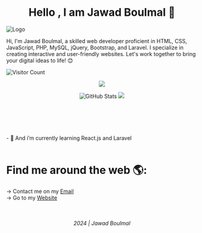 
<h1 align="center"> Hello , I am Jawad Boulmal 👋</h1>

![Logo](https://www.mediafire.com/convkey/4e66/v3smvp7rf5ahkc27g.jpg)


Hi, I'm Jawad Boulmal, a skilled web developer proficient in HTML, CSS,  JavaScript, PHP, MySQL, jQuery, Bootstrap, and Laravel. I specialize in  creating interactive and user-friendly websites. Let's work together to  bring your digital ideas to life! 😊


![Visitor Count](https://komarev.com/ghpvc/?username=SKayologie&style=flat-square&color=blue)


<p align="center" >
<img src="https://github-readme-stats.vercel.app/api?username=Skayologie&show_icons=true&theme=radical"/>
</p>
<p align="center" >

  <img src="https://github-readme-stats.vercel.app/api/top-langs/?username=skayologie&layout=compact&theme=radical" alt="GitHub Stats" />
  <img src="https://streak-stats.demolab.com?user=skayologie&theme=dracula&hide_border=true&card_width=200&card_height=150&hide_current_streak=true&hide_longest_streak=true"/>
</p>


<p align="center">
  <br>
    <img src="https://img.shields.io/badge/HTML5-E34F26?style=flat-square&logo=html5&logoColor=white" alt="">
    <img src="https://img.shields.io/badge/CSS3-1572B6?style=flat-square&logo=css3&logoColor=white" alt="">
    <img src="https://img.shields.io/badge/JavaScript-F7DF1E?style=flat-square&logo=javascript&logoColor=black" alt="">
    <img src="https://img.shields.io/badge/PHP-777BB4?style=flat-square&logo=php&logoColor=white" alt="">
    <img src="https://img.shields.io/badge/MySQL-black?style=flat-square&logo=mysql&logoColor=white" alt="">
    <img src="https://img.shields.io/badge/Python-3776AB?style=flat-square&logo=python&logoColor=white" alt="">
    <img src="https://img.shields.io/badge/C Language-00599C?style=flat-square&logo=c&logoColor=white" alt="">
</p>
<p align="center">
    <img src="https://img.shields.io/badge/Figma-F24E1E?style=flat-square&logo=Figma&logoColor=white" alt="">
    <img src="https://img.shields.io/badge/git-071329?style=flat-square&logo=git&logoColor=F05032" alt="">
    <img src="https://img.shields.io/badge/github-071329?style=flat-square&logo=github&logoColor=white" alt="">    
</p>
- 🌱 And i’m currently learning React.js and Laravel
<br>
<br>
<h1>
  Find me around the web 🌎:
</h1>


<p>
  -> Contact me on my <a href="mailto:jawadboulmal@gmail.com">Email</a> <br>
  -> Go to my <a target="_blank" href="skayologie.github.io">Website</a>
</p>
 
<br>
<h6 align="center">2024 | Jawad Boulmal</h6>
